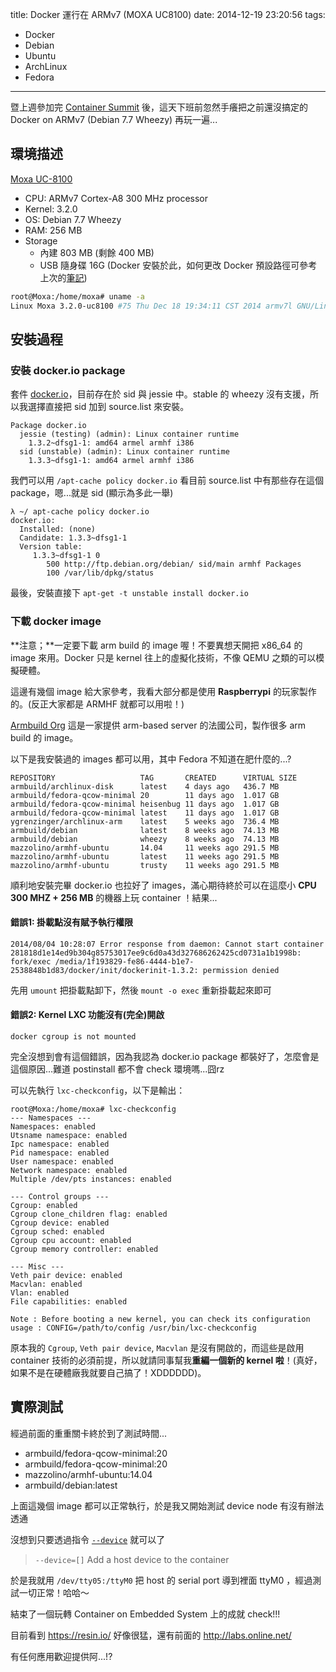 title: Docker 運行在 ARMv7 (MOXA UC8100)
date: 2014-12-19 23:20:56
tags:
  - Docker
  - Debian
  - Ubuntu
  - ArchLinux
  - Fedora
---

暨上週參加完 [Container Summit](/2014/docker-container-summit-2014-ithome-note) 後，這天下班前忽然手癢把之前還沒搞定的 Docker on ARMv7 (Debian 7.7 Wheezy) 再玩一遍...

<!-- more -->


## 環境描述

[Moxa UC-8100](http://www.moxa.com/product/UC-8100.htm)

- CPU: ARMv7 Cortex-A8 300 MHz processor
- Kernel: 3.2.0
- OS: Debian 7.7 Wheezy
- RAM: 256 MB
- Storage
  - 內建 803 MB (剩餘 400 MB)
  - USB 隨身碟 16G (Docker 安裝於此，如何更改 Docker 預設路徑可參考上次的[筆記](/2014/change-docker-working-directory))

```bash
root@Moxa:/home/moxa# uname -a
Linux Moxa 3.2.0-uc8100 #75 Thu Dec 18 19:34:11 CST 2014 armv7l GNU/Linux
```

## 安裝過程

### 安裝 docker.io package
套件 [docker.io](https://packages.debian.org/search?searchon=names&keywords=docker.io)，目前存在於 sid 與 jessie 中。stable 的 wheezy 沒有支援，所以我選擇直接把 sid 加到 source.list 來安裝。

    Package docker.io
      jessie (testing) (admin): Linux container runtime 
        1.3.2~dfsg1-1: amd64 armel armhf i386
      sid (unstable) (admin): Linux container runtime 
        1.3.3~dfsg1-1: amd64 armel armhf i386

我們可以用 `/apt-cache policy docker.io` 看目前 source.list 中有那些存在這個 package，嗯...就是 sid (顯示為多此一舉)

    λ ~/ apt-cache policy docker.io
    docker.io:
      Installed: (none)
      Candidate: 1.3.3~dfsg1-1
      Version table:
         1.3.3~dfsg1-1 0
            500 http://ftp.debian.org/debian/ sid/main armhf Packages
            100 /var/lib/dpkg/status

最後，安裝直接下 `apt-get -t unstable install docker.io`

### 下載 docker image

**注意；**一定要下載 arm build 的 image 喔！不要異想天開把 x86_64 的 image 來用。Docker 只是 kernel 往上的虛擬化技術，不像 QEMU 之類的可以模擬硬體。

這邊有幾個 image 給大家參考，我看大部分都是使用 **Raspberrypi** 的玩家製作的。(反正大家都是 ARMHF 就都可以用啦！)

[Armbuild Org](https://registry.hub.docker.com/repos/armbuild/) 這是一家提供 arm-based server 的法國公司，製作很多 arm build 的 image。

以下是我安裝過的 images 都可以用，其中 Fedora 不知道在肥什麼的...?

    REPOSITORY                   TAG       CREATED      VIRTUAL SIZE
    armbuild/archlinux-disk      latest    4 days ago   436.7 MB
    armbuild/fedora-qcow-minimal 20        11 days ago  1.017 GB
    armbuild/fedora-qcow-minimal heisenbug 11 days ago  1.017 GB
    armbuild/fedora-qcow-minimal latest    11 days ago  1.017 GB
    ygrenzinger/archlinux-arm    latest    5 weeks ago  736.4 MB
    armbuild/debian              latest    8 weeks ago  74.13 MB
    armbuild/debian              wheezy    8 weeks ago  74.13 MB
    mazzolino/armhf-ubuntu       14.04     11 weeks ago 291.5 MB
    mazzolino/armhf-ubuntu       latest    11 weeks ago 291.5 MB
    mazzolino/armhf-ubuntu       trusty    11 weeks ago 291.5 MB


順利地安裝完畢 docker.io 也拉好了 images，滿心期待終於可以在這麼小 **CPU 300 MHZ + 256 MB** 的機器上玩 container ！結果...

#### 錯誤1: 掛載點沒有賦予執行權限

    2014/08/04 10:28:07 Error response from daemon: Cannot start container 281818d1e14ed9b304g85753017ee9c6d0a43d327686262425cd0731a1b1998b: fork/exec /media/1f193829-fe86-4444-b1e7-2538848b1d83/docker/init/dockerinit-1.3.2: permission denied

先用 `umount` 把掛載點卸下，然後 `mount -o exec` 重新掛載起來即可

#### 錯誤2: Kernel LXC 功能沒有(完全)開啟

`docker cgroup is not mounted`

完全沒想到會有這個錯誤，因為我認為 docker.io package 都裝好了，怎麼會是這個原因...難道 postinstall 都不會 check 環境嗎...囧rz

可以先執行 `lxc-checkconfig`，以下是輸出：

```plain
root@Moxa:/home/moxa# lxc-checkconfig 
--- Namespaces ---
Namespaces: enabled
Utsname namespace: enabled
Ipc namespace: enabled
Pid namespace: enabled
User namespace: enabled
Network namespace: enabled
Multiple /dev/pts instances: enabled

--- Control groups ---
Cgroup: enabled
Cgroup clone_children flag: enabled
Cgroup device: enabled
Cgroup sched: enabled
Cgroup cpu account: enabled
Cgroup memory controller: enabled

--- Misc ---
Veth pair device: enabled
Macvlan: enabled
Vlan: enabled
File capabilities: enabled

Note : Before booting a new kernel, you can check its configuration
usage : CONFIG=/path/to/config /usr/bin/lxc-checkconfig
```

原本我的 `Cgroup`, `Veth pair device`, `Macvlan` 是沒有開啟的，而這些是啟用 container 技術的必須前提，所以就請同事幫我**重編一個新的 kernel 啦**！(真好，如果不是在硬體廠我就要自己搞了！XDDDDDD)。

## 實際測試

經過前面的重重關卡終於到了測試時間...

- armbuild/fedora-qcow-minimal:20
- armbuild/fedora-qcow-minimal:20
- mazzolino/armhf-ubuntu:14.04
- armbuild/debian:latest

上面這幾個 image 都可以正常執行，於是我又開始測試 device node 有沒有辦法透通

沒想到只要透過指令 [`--device`](https://docs.docker.com/reference/commandline/cli/) 就可以了

> `--device=[]` Add a host device to the container

於是我就用 `/dev/tty05:/ttyM0` 把 host 的 serial port 導到裡面 ttyM0 ，經過測試一切正常！哈哈～

結束了一個玩轉 Container on Embedded System 上的成就 check!!!

目前看到 https://resin.io/ 好像很猛，還有前面的 http://labs.online.net/

有任何應用歡迎提供阿...!?
